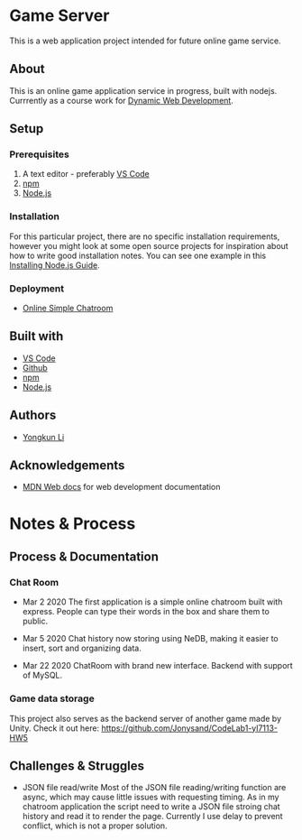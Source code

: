 # Game Server
This is a web application project intended for future online game service.

## About
This is an online game application service in progress, built with nodejs. Currrently as a course work for [Dynamic Web Development](https://github.com/itp-dwd/2020-spring).

## Setup

### Prerequisites

1. A text editor - preferably [VS Code](https://code.visualstudio.com/)
2. [npm](https://www.npmjs.com)
3. [Node.js](https://nodejs.org/en/)

### Installation

For this particular project, there are no specific installation requirements, however you might look at some open source projects for inspiration about how to write good installation notes. You can see one example in this [Installing Node.js Guide](../guides/installing-nodejs.md).

### Deployment

- [Online Simple Chatroom](http://www.jonysandyk.com:8883/chatroom/)

## Built with

* [VS Code](https://code.visualstudio.com/)
* [Github](https://github.com)
* [npm](https://www.npmjs.com)
* [Node.js](https://nodejs.org/en/)

## Authors

* [Yongkun Li](http://www.jonysandyk.com)

## Acknowledgements

* [MDN Web docs](https://developer.mozilla.org/en-US/docs/Web) for web development documentation

# Notes & Process

## Process & Documentation

### Chat Room
- Mar 2 2020
The first application is a simple online chatroom built with express. People can type their words in the box and share them to public.

- Mar 5 2020
Chat history now storing using NeDB, making it easier to insert, sort and organizing data.

- Mar 22 2020
ChatRoom with brand new interface. Backend with support of MySQL.

### Game data storage
This project also serves as the backend server of another game made by Unity. Check it out here:
https://github.com/Jonysand/CodeLab1-yl7113-HW5

## Challenges & Struggles
- JSON file read/write
Most of the JSON file reading/writing function are async, which may cause little issues with requesting timing. As in my chatroom application the script need to write a JSON file stroing chat history and read it to render the page. Currently I use delay to prevent conflict, which is not a proper solution.
